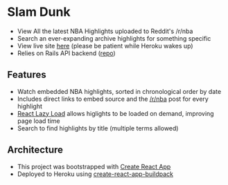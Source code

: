 # Slam Dunk
* View All the latest NBA Highlights uploaded to Reddit's /r/nba
* Search an ever-expanding archive highlights for something specific
* View live site [here](https://slam-dunk.herokuapp.com) (please be patient while Heroku wakes up)
* Relies on Rails API backend ([repo](https://github.com/jtynerbryan/slam-dunk-api))
## Features
* Watch embedded NBA highlights, sorted in chronological order by date
* Includes direct links to embed source and the [/r/nba](https://reddit.com/r/nba) post for every highlight
* [React Lazy Load](https://www.npmjs.com/package/react-lazy-load) allows higlights to be loaded on demand, improving page load time
* Search to find highlights by title (multiple terms allowed)
## Architecture
* This project was bootstrapped with [Create React App](https://github.com/facebookincubator/create-react-app)
* Deployed to Heroku using [create-react-app-buildpack](https://github.com/mars/create-react-app-buildpack)
